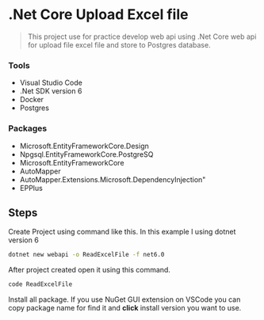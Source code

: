# .Net Core Upload Excel file

> This project use for practice develop web api using .Net Core web api for upload file excel file and store to Postgres database.

### Tools
- Visual Studio Code
- .Net SDK version 6
- Docker
- Postgres

### Packages
- Microsoft.EntityFrameworkCore.Design
- Npgsql.EntityFrameworkCore.PostgreSQ
- Microsoft.EntityFrameworkCore
- AutoMapper
- AutoMapper.Extensions.Microsoft.DependencyInjection"
- EPPlus


## Steps 
Create Project using command like this. In this example I using dotnet version 6

```bash
dotnet new webapi -o ReadExcelFile -f net6.0
```

After project created open it using this command.
```bash
code ReadExcelFile
```

Install all package. If you use NuGet GUI extension on VSCode you can copy package name for find it and __click__ install version you want to use.
